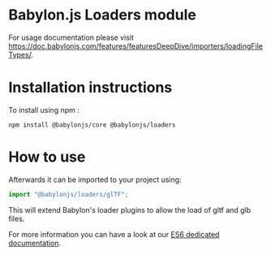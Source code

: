 # Babylon.js Loaders module

For usage documentation please visit https://doc.babylonjs.com/features/featuresDeepDive/importers/loadingFileTypes/.

# Installation instructions

To install using npm :

```shell
npm install @babylonjs/core @babylonjs/loaders
```

# How to use

Afterwards it can be imported to your project using:

```javascript
import "@babylonjs/loaders/glTF";
```

This will extend Babylon's loader plugins to allow the load of gltf and glb files.

For more information you can have a look at our [ES6 dedicated documentation](https://doc.babylonjs.com/setup/frameworkPackages/es6Support/).
